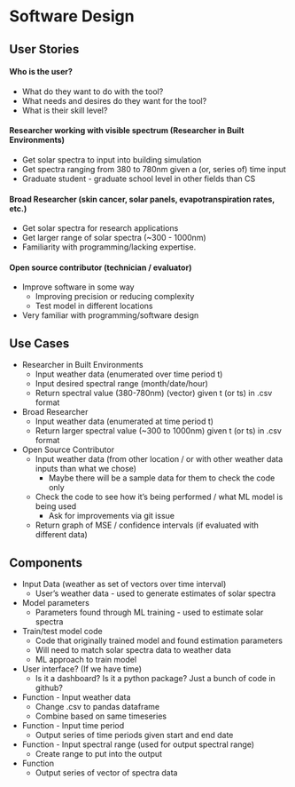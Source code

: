 # Software Design

## User Stories
#### Who is the user?
- What do they want to do with the tool?
- What needs and desires do they want for the tool?
- What is their skill level?

#### Researcher working with visible spectrum (Researcher in Built Environments)
- Get solar spectra to input into building simulation
- Get spectra ranging from 380 to 780nm given a (or, series of) time input
- Graduate student - graduate school level in other fields than CS

#### Broad Researcher (skin cancer, solar panels, evapotranspiration rates, etc.)
- Get solar spectra for research applications
- Get larger range of solar spectra (~300 - 1000nm)
- Familiarity with programming/lacking expertise.

#### Open source contributor (technician / evaluator)
- Improve software in some way
	- Improving precision or reducing complexity
	- Test model in different locations
- Very familiar with programming/software design  
  
  

## Use Cases
- Researcher in Built Environments
	- Input weather data (enumerated over time period t)
	- Input desired spectral range (month/date/hour)
	- Return spectral value (380-780nm) (vector) given t (or ts) in .csv format
- Broad Researcher
	- Input weather data (enumerated at time period t)
	- Return larger spectral value (~300 to 1000nm) given t (or ts) in .csv format
- Open Source Contributor
	- Input weather data (from other location / or with other weather data inputs than what we chose)
		- Maybe there will be a sample data for them to check the code only
	- Check the code to see how it’s being performed / what ML model is being used
		- Ask for improvements via git issue
	- Return graph of MSE / confidence intervals (if evaluated with different data) 
  

## Components
- Input Data (weather as set of vectors over time interval)
	- User’s weather data - used to generate estimates of solar spectra
- Model parameters
	- Parameters found through ML training - used to estimate solar spectra
- Train/test model code
	- Code that originally trained model and found estimation parameters
	- Will need to match solar spectra data to weather data
	- ML approach to train model
- User interface? (If we have time)
	- Is it a dashboard? Is it a python package? Just a bunch of code in github?
- Function - Input weather data
	- Change .csv to pandas dataframe
	- Combine based on same timeseries
- Function - Input time period
	- Output series of time periods given start and end date
- Function - Input spectral range (used for output spectral range)
	- Create range to put into the output
- Function
	- Output series of vector of spectra data